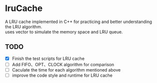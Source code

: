 # lruCache
A LRU cache implemented in C++ for practicing and better understanding the LRU algorithm.  
uses vector to simulate the memory space and LRU queue.

## TODO
- [x] Finish the test scripts for LRU cache
- [ ] Add FIFO、OPT、CLOCK algorithm for comparison
- [ ] Caculate the time for each algorithm mentioned above
- [ ] improve the code style and runtime for LRU cache
